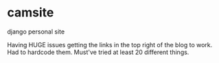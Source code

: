 # camsite
django personal site

Having HUGE issues getting the links in the top right of the blog to work. Had to hardcode them. 
Must've tried at least 20 different things.
